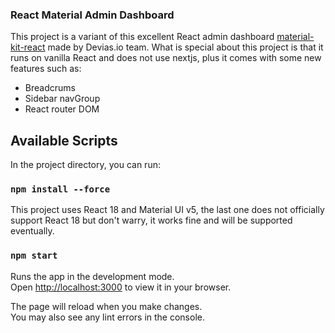 ### React Material Admin Dashboard

This project is a variant of this excellent React admin dashboard [material-kit-react](https://github.com/devias-io/material-kit-react) made by Devias.io team. What is special about this project is that it runs on vanilla React and does not use nextjs, plus it comes with some new features such as:

-   Breadcrums
-   Sidebar navGroup
-   React router DOM

## Available Scripts

In the project directory, you can run:

### `npm install --force`

This project uses React 18 and Material UI v5, the last one does not officially support React 18 but don't warry, it works fine and will be supported eventually.

### `npm start`

Runs the app in the development mode.\
Open [http://localhost:3000](http://localhost:3000) to view it in your browser.

The page will reload when you make changes.\
You may also see any lint errors in the console.
